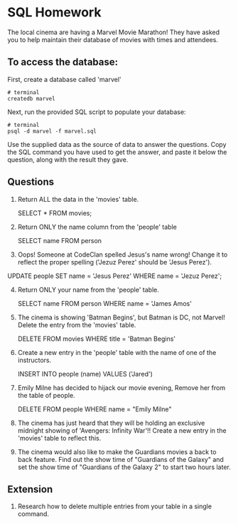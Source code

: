 # SQL Homework

The local cinema are having a Marvel Movie Marathon! They have asked you to help maintain their database of movies with times and attendees.

## To access the database:

First, create a database called 'marvel'

```
# terminal
createdb marvel
```

Next, run the provided SQL script to populate your database:

```
# terminal
psql -d marvel -f marvel.sql
```

Use the supplied data as the source of data to answer the questions. Copy the SQL command you have used to get the answer, and paste it below the question, along with the result they gave.

## Questions

1.  Return ALL the data in the 'movies' table.

    SELECT * FROM movies;

2.  Return ONLY the name column from the 'people' table

     SELECT name FROM person

3.  Oops! Someone at CodeClan spelled Jesus's name wrong! Change it to reflect the proper spelling ('Jezuz Perez' should be 'Jesus Perez').

   UPDATE people SET name = 'Jesus Perez' WHERE name = 'Jezuz	Perez';

4.  Return ONLY your name from the 'people' table.

    SELECT name FROM person WHERE name = 'James Amos'

5.  The cinema is showing 'Batman Begins', but Batman is DC, not Marvel! Delete the entry from the 'movies' table.

      DELETE FROM movies WHERE title = 'Batman Begins'

6.  Create a new entry in the 'people' table with the name of one of the instructors.

    INSERT INTO people (name) VALUES ('Jared')

7.  Emily Milne has decided to hijack our movie evening, Remove her from the table of people.

      DELETE FROM people WHERE name = "Emily Milne"

8.  The cinema has just heard that they will be holding an exclusive midnight showing of 'Avengers: Infinity War'!! Create a new entry in the 'movies' table to reflect this.
9.  The cinema would also like to make the Guardians movies a back to back feature. Find out the show time of "Guardians of the Galaxy" and set the show time of "Guardians of the Galaxy 2" to start two hours later.

## Extension

1.  Research how to delete multiple entries from your table in a single command.
